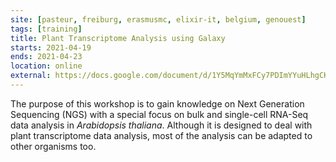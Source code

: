 ```yaml
---
site: [pasteur, freiburg, erasmusmc, elixir-it, belgium, genouest]
tags: [training]
title: Plant Transcriptome Analysis using Galaxy
starts: 2021-04-19
ends: 2021-04-23
location: online
external: https://docs.google.com/document/d/1Y5MqYmMxFCy7PDImYYuHLhgCKVV7MjoGMr22G2U68Ec/preview
---
```


The purpose of this workshop is to gain knowledge on Next Generation Sequencing (NGS) with a special focus on bulk and single-cell RNA-Seq data analysis in _Arabidopsis thaliana_. Although it is designed to deal with plant transcriptome data analysis, most of the analysis can be adapted to other organisms too.
